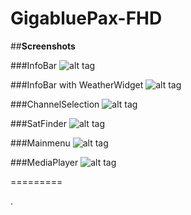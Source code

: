 GigabluePax-FHD
===============


##**Screenshots**

###InfoBar
![alt tag](https://raw.github.com/openmips/skin-pax-fhd/master/Pax-INFO/InfoBar.jpg)

###InfoBar with WeatherWidget
![alt tag](https://raw.github.com/openmips/skin-pax-fhd/master/Pax-INFO/InfoBar-WeatherWidget.jpg)

###ChannelSelection
![alt tag](https://raw.github.com/openmips/skin-pax-fhd/master/Pax-INFO/ChannelSelection.jpg)

###SatFinder
![alt tag](https://raw.github.com/openmips/skin-pax-fhd/master/Pax-INFO/SatFinder.jpg)

###Mainmenu
![alt tag](https://raw.github.com/openmips/skin-pax-fhd/master/Pax-INFO/MainMenu.jpg)

###MediaPlayer
![alt tag](https://raw.github.com/openmips/skin-pax-fhd/master/Pax-INFO/MediaPlayer.jpg)

=========

.
